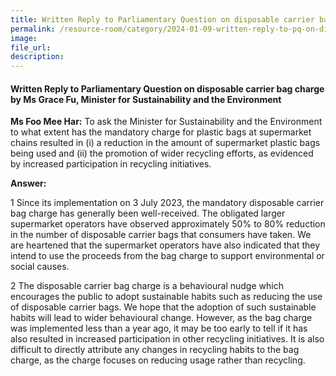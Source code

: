 ```yaml
---
title: Written Reply to Parliamentary Question on disposable carrier bag charge by Ms Grace Fu, Minister for Sustainability and the Environment
permalink: /resource-room/category/2024-01-09-written-reply-to-pq-on-disposable-carrier-bag-charge/
image:
file_url:
description:
---
```

 
#### Written Reply to Parliamentary Question on disposable carrier bag charge by Ms Grace Fu, Minister for Sustainability and the Environment

**Ms Foo Mee Har:** To ask the Minister for Sustainability and the  Environment to what extent has the mandatory charge for plastic bags at  supermarket chains resulted in (i) a reduction in the amount of supermarket  plastic bags being used and (ii) the promotion of wider recycling efforts, as  evidenced by increased participation in recycling initiatives.  

**Answer:**  

1 Since its implementation on 3 July 2023, the mandatory disposable carrier  bag charge has generally been well-received. The obligated larger supermarket  operators have observed approximately 50% to 80% reduction in the number of  disposable carrier bags that consumers have taken. We are heartened that the  supermarket operators have also indicated that they intend to use the proceeds  from the bag charge to support environmental or social causes.   

2 The disposable carrier bag charge is a behavioural nudge which encourages  the public to adopt sustainable habits such as reducing the use of disposable  carrier bags. We hope that the adoption of such sustainable habits will lead to  wider behavioural change. However, as the bag charge was implemented less than  a year ago, it may be too early to tell if it has also resulted in increased  participation in other recycling initiatives. It is also difficult to directly attribute  any changes in recycling habits to the bag charge, as the charge focuses on  reducing usage rather than recycling.   
